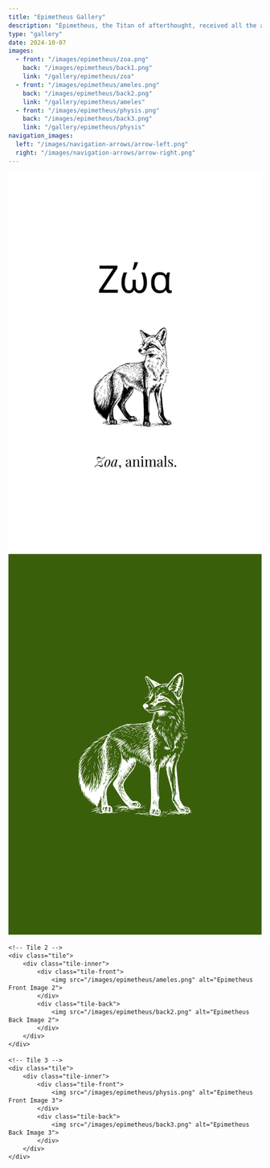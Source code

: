 ```yaml
---
title: "Epimetheus Gallery"
description: "Epimetheus, the Titan of afterthought, received all the animals and gave them gifts, ensuring their survival and happiness in the world."
type: "gallery"
date: 2024-10-07
images:
  - front: "/images/epimetheus/zoa.png"
    back: "/images/epimetheus/back1.png"
    link: "/gallery/epimetheus/zoa"
  - front: "/images/epimetheus/ameles.png"
    back: "/images/epimetheus/back2.png"
    link: "/gallery/epimetheus/ameles"
  - front: "/images/epimetheus/physis.png"
    back: "/images/epimetheus/back3.png"
    link: "/gallery/epimetheus/physis"
navigation_images:
  left: "/images/navigation-arrows/arrow-left.png"
  right: "/images/navigation-arrows/arrow-right.png"
---
```


<!-- Gallery Content -->
<div class="image-tile-container">
    <!-- Tile 1 -->
    <div class="tile">
        <div class="tile-inner">
            <div class="tile-front">
                <img src="/images/epimetheus/zoa.png" alt="Epimetheus Front Image 1">
            </div>
            <div class="tile-back">
                <img src="/images/epimetheus/back1.png" alt="Epimetheus Back Image 1">
            </div>
        </div>
    </div>

    <!-- Tile 2 -->
    <div class="tile">
        <div class="tile-inner">
            <div class="tile-front">
                <img src="/images/epimetheus/ameles.png" alt="Epimetheus Front Image 2">
            </div>
            <div class="tile-back">
                <img src="/images/epimetheus/back2.png" alt="Epimetheus Back Image 2">
            </div>
        </div>
    </div>

    <!-- Tile 3 -->
    <div class="tile">
        <div class="tile-inner">
            <div class="tile-front">
                <img src="/images/epimetheus/physis.png" alt="Epimetheus Front Image 3">
            </div>
            <div class="tile-back">
                <img src="/images/epimetheus/back3.png" alt="Epimetheus Back Image 3">
            </div>
        </div>
    </div>
</div>

